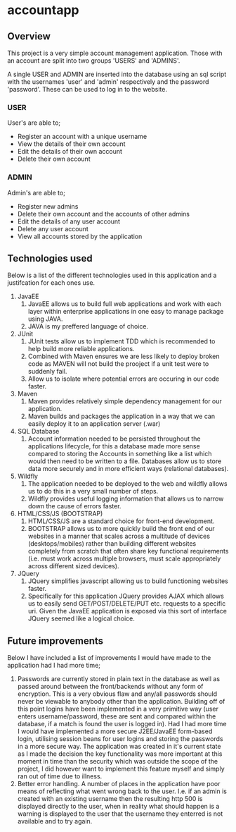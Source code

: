  # accountapp
## Overview
This project is a very simple account management application. Those with an account are split into two groups 'USERS' and 'ADMINS'. 

A single USER and ADMIN are inserted into the database using an sql script with the usernames 'user' and 'admin' respectively and the password 'password'. These can be used to log in to the website.

### USER
User's are able to;
* Register an account with a unique username
* View the details of their own account
* Edit the details of their own account
* Delete their own account

### ADMIN
Admin's are able to;
* Register new admins
* Delete their own account and the accounts of other admins
* Edit the details of any user account
* Delete any user account
* View all accounts stored by the application

## Technologies used
Below is a list of the different technologies used in this application and a justifcation for each ones use.

1. JavaEE
    1. JavaEE allows us to build full web applications and work with each layer within enterprise applications in one easy to manage package using JAVA. 
    2. JAVA is my preffered language of choice.
2. JUnit
    1. JUnit tests allow us to implement TDD which is recommended to help build more reliable applications.
    2. Combined with Maven ensures we are less likely to deploy broken code as MAVEN will not build the prooject if a unit test were to suddenly fail.
    3. Allow us to isolate where potential errors are occuring in our code faster.
3. Maven
    1. Maven provides relatively simple dependency management for our application.
    2. Maven builds and packages the application in a way that we can easily deploy it to an application server (.war)
4. SQL Database
    1. Account information needed to be persisted throughout the applications lifecycle, for this a database made more sense compared to storing the Accounts in something like a list which would then need to be written to a file. Databases allow us to store data more securely and in more efficient ways (relational databases).
5. Wildfly
    1. The application needed to be deployed to the web and wildfly allows us to do this in a very small number of steps.
    2. Wildfly provides useful logging information that allows us to narrow down the cause of errors faster.
6. HTML/CSS/JS (BOOTSTRAP)
    1. HTML/CSS/JS are a standard choice for front-end development.
    2. BOOTSTRAP allows us to more quickly build the front end of our websites in a manner that scales across a multitude of devices (desktops/mobiles) rather than building different websites completely from scratch that often share key functional requirements (i.e. must work across multiple browsers, must scale appropriately across different sized devices). 
7. JQuery
    1. JQuery simplifies javascript allowing us to build functioning websites faster.
    2. Specifically for this application JQuery provides AJAX which allows us to easily send GET/POST/DELETE/PUT etc. requests to a specific uri. Given the JavaEE application is exposed via this sort of interface JQuery seemed like a logical choice.


## Future improvements
Below I have included a list of improvements I would have made to the application had I had more time;
1. Passwords are currently stored in plain text in the database as well as passed around between the front/backends without any form of encryption. This is a very obvious flaw and any/all passwords should never be viewable to anybody other than the application. Building off of this point logins have been implemented in a very primitive way (user enters username/password, these are sent and compared within the database, if a match is found the user is logged in). Had I had more time I would have implemented a more secure J2EE/JavaEE form-based login, utilising session beans for user logins and storing the passwords in a more secure way. The application was created in it's current state as I made the decision the key functionality was more important at this moment in time than the security which was outside the scope of the project, I did however want to implement this feature myself and simply ran out of time due to illness.
2. Better error handling. A number of places in the application have poor means of reflecting what went wrong back to the user. I.e. if an admin is created with an existing username then the resulting http 500 is displayed directly to the user, when in reality what should happen is a warning is displayed to the user that the username they enterred is not available and to try again.
